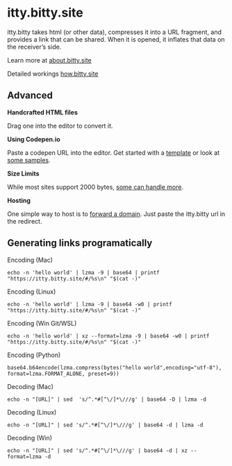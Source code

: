 # itty.bitty.site

itty.bitty takes html (or other data), compresses it into a URL fragment, and provides a link that can be shared. When it is opened, it inflates that data on the receiver’s side.

Learn more at [about.bitty.site](http://about.bitty.site)

Detailed workings [how.bitty.site](http://how.bitty.site)

## Advanced

**Handcrafted HTML files**

Drag one into the editor to convert it.

**Using Codepen.io**

Paste a codepen URL into the editor. Get started with a [template](https://codepen.io/pen?template=MXgrEr) or look at [some samples](https://codepen.io/collection/XprVQL/).

**Size Limits**

While most sites support 2000 bytes, [some can handle more](http://reference.bitty.site).
      
**Hosting**

One simple way to host is to [forward a domain](https://support.google.com/domains/answer/4522141?hl=en). Just paste the itty.bitty url in the redirect.

## Generating links programatically
Encoding (Mac)

```echo -n 'hello world' | lzma -9 | base64 | printf "https://itty.bitty.site/#/%s\n" "$(cat -)"```

Encoding (Linux)

```echo -n 'hello world' | lzma -9 | base64 -w0 | printf "https://itty.bitty.site/#/%s\n" "$(cat -)"```

Encoding (Win Git/WSL)

`echo -n 'hello world' | xz --format=lzma -9 | base64 -w0 | printf "https://itty.bitty.site/#/%s\n" "$(cat -)"`

Encoding (Python)

`base64.b64encode(lzma.compress(bytes("hello world",encoding="utf-8"), format=lzma.FORMAT_ALONE, preset=9))`

Decoding (Mac)

`echo -n "[URL]" | sed  's/^.*#[^\/]*\///g' | base64 -D | lzma -d `

Decoding (Linux)

`echo -n "[URL]" | sed 's/^.*#[^\/]*\///g' | base64 -d | lzma -d`

Decoding (Win)

`echo -n "[URL]" | sed 's/^.*#[^\/]*\///g' | base64 -d | xz --format=lzma -d`  

